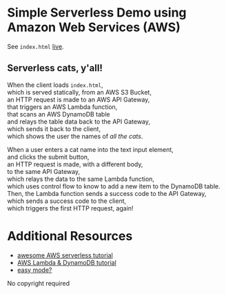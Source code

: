 # Simple Serverless Demo using Amazon Web Services (AWS)

See `index.html` [live](http://dbcserverlesscatbucket.s3-website-us-east-1.amazonaws.com/).  

## Serverless cats, y'all!

When the client loads `index.html`,  
which is served statically, from an AWS S3 Bucket,  
an HTTP request is made to an AWS API Gateway,  
that triggers an AWS Lambda function,  
that scans an AWS DynamoDB table  
and relays the table data back to the API Gateway,  
which sends it back to the client,  
which shows the user the names of _all the cats_.


When a user enters a cat name into the text input element,  
and clicks the submit button,  
an HTTP request is made, with a different body,  
to the same API Gateway,  
which relays the data to the same Lambda function,  
which uses control flow to know to add a new item to the DynamoDB table.  
Then, the Lambda function sends a success code to the API Gateway,  
which sends a success code to the client,  
which triggers the first HTTP request, again!  

# Additional Resources
- [awesome AWS serverless tutorial](https://github.com/awslabs/aws-lambda-zombie-workshop)
- [AWS Lambda & DynamoDB tutorial](http://docs.aws.amazon.com/lambda/latest/dg/with-on-demand-https-example.html)
- [easy mode?](https://claudiajs.com/)

No copyright required
